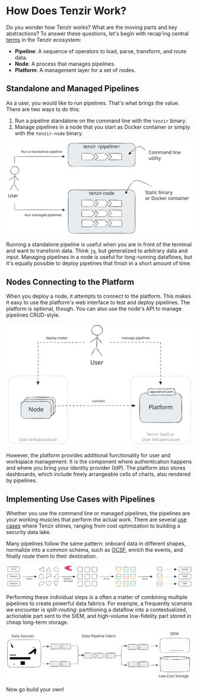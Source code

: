 # How Does Tenzir Work?

Do you wonder how Tenzir works? What are the moving parts and key abstractions?
To answer these questions, let's begin with recap'ing central
[terms](../glossary.md) in the Tenzir ecosystem:

- **Pipeline**: A sequence of operators to load, parse, transform, and route
  data.
- **Node**: A process that manages pipelines.
- **Platform**: A management layer for a set of nodes.

## Standalone and Managed Pipelines

As a user, you would like to run pipelines. That's what brings the value. There
are two ways to do this:

1. Run a pipeline standalone on the command line with the `tenzir` binary.
2. Manage pipelines in a node that you start as Docker container or simply with
   the `tenzir-node` binary.

![Pipelines Two Ways](user-journey-1.svg)

Running a standalone pipeline is useful when you are in front of the terminal
and want to transform data. Think `jq`, but generalized to arbitrary data and
input. Managing pipelines in a node is useful for long-running dataflows, but
it's equally possible to deploy pipelines that finish in a short amount of time.

## Nodes Connecting to the Platform

When you deploy a node, it attempts to connect to the platform. This makes it
easy to use the platform's web interface to test and deploy pipelines. The
platform is optional, though. You can also use the node's API to manage
pipelines CRUD-style.

![Nodes and Platform](user-journey-2.svg)

However, the platform provides additional functionality for user and workspace
management. It is the component where authentication happens and where you bring
your identity provider (IdP). The platform also stores dashboards, which include
freely arrangeable cells of charts, also rendered by pipelines.

## Implementing Use Cases with Pipelines

Whether you use the command line or managed pipelines, the pipelines are your
working muscles that perform the actual work. There are several [use
cases](../use-cases.md) where Tenzir shines, ranging from cost optimization to
building a security data lake.

Many pipelines follow the same pattern: onboard data in different shapes,
normalize into a common schema, such as [OCSF](https://github.com/ocsf), enrich
the events, and finally route them to their destination.

![Pipeline Steps](user-journey-3.svg)

Performing these individual steps is a often a matter of combining multiple
pipelines to create powerful data fabrics. For example, a frequently scenario
we encounter is *split-routing*: partitioning a dataflow into a contextualized,
actionable part sent to the SIEM, and high-volume low-fidelity part stored in
cheap long-term storage.

![Data Pipeline Fabric](user-journey-4.svg)

Now go build your own!
